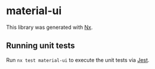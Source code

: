 # material-ui

This library was generated with [Nx](https://nx.dev).

## Running unit tests

Run `nx test material-ui` to execute the unit tests via [Jest](https://jestjs.io).
